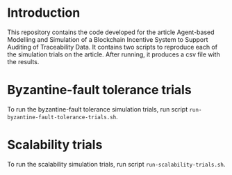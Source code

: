 # Introduction

This repository contains the code developed for the article Agent-based Modelling and Simulation of a Blockchain Incentive System to Support Auditing of Traceability Data. It contains two scripts to reproduce each of the simulation trials on the article. After running, it produces a csv file with the results.

# Byzantine-fault tolerance trials

To run the byzantine-fault tolerance simulation trials, run script `run-byzantine-fault-tolerance-trials.sh`.

# Scalability trials

To run the scalability simulation trials, run script `run-scalability-trials.sh`.